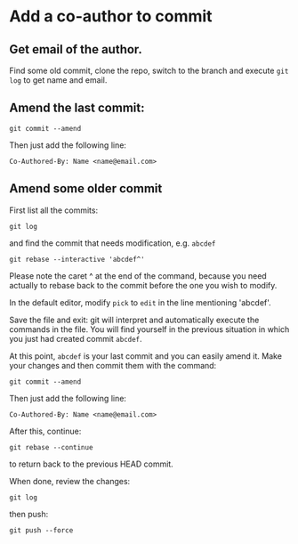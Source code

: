 # Add a co-author to commit

## Get email of the author.
Find some old commit, clone the repo, switch to the
branch and execute `git log` to get name and email.

## Amend the last commit:
```console
git commit --amend
```

Then just add the following line:
```
Co-Authored-By: Name <name@email.com>
```

## Amend some older commit
First list all the commits:

```console
git log
```
and find the commit that needs modification, e.g. `abcdef`

```console
git rebase --interactive 'abcdef^'
```

Please note the caret ^ at the end of the command,
because you need actually to rebase back to the commit before the one you wish to modify.

In the default editor, modify `pick` to `edit` in the line mentioning 'abcdef'.

Save the file and exit: git will interpret and automatically execute the commands in the file.
You will find yourself in the previous situation in which you just had created commit `abcdef`.

At this point, `abcdef` is your last commit and you can easily amend it.
Make your changes and then commit them with the command:

```console
git commit --amend
```

Then just add the following line:
```
Co-Authored-By: Name <name@email.com>
```

After this, continue:
```
git rebase --continue
```

to return back to the previous HEAD commit.

When done, review the changes:
```console
git log
```

then push:
```console
git push --force
```
